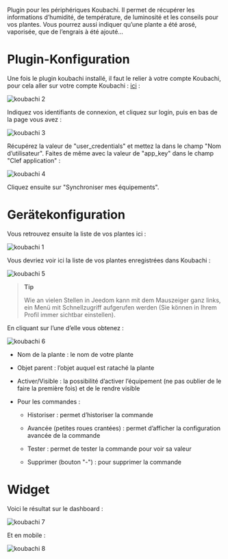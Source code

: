 Plugin pour les périphériques Koubachi. Il permet de récupérer les
informations d’humidité, de température, de luminosité et les conseils
pour vos plantes. Vous pourrez aussi indiquer qu’une plante a été arosé,
vaporisée, que de l’engrais à été ajouté…​

Plugin-Konfiguration
=======================

Une fois le plugin koubachi installé, il faut le relier à votre compte
Koubachi, pour cela aller sur votre compte Koubachi :
[ici](https://labs.koubachi.com/login?locale=en) :

![koubachi 2](../images/koubachi-2.JPG)

Indiquez vos identifiants de connexion, et cliquez sur login, puis en
bas de la page vous avez :

![koubachi 3](../images/koubachi-3.JPG)

Récupérez la valeur de "user\_credentials" et mettez la dans le champ
"Nom d’utilisateur". Faites de même avec la valeur de "app\_key" dans le
champ "Clef application" :

![koubachi 4](../images/koubachi-4.JPG)

Cliquez ensuite sur "Synchroniser mes équipements".

Gerätekonfiguration
=============================

Vous retrouvez ensuite la liste de vos plantes ici :

![koubachi 1](../images/koubachi-1.JPG)

Vous devriez voir ici la liste de vos plantes enregistrées dans Koubachi
:

![koubachi 5](../images/koubachi-5.JPG)

> **Tip**
>
> Wie an vielen Stellen in Jeedom kann mit dem Mauszeiger ganz links, ein
> Menü mit Schnellzugriff aufgerufen werden (Sie können in Ihrem Profil
> immer sichtbar einstellen).  

En cliquant sur l’une d’elle vous obtenez :

![koubachi 6](../images/koubachi-6.JPG)

-   Nom de la plante : le nom de votre plante

-   Objet parent : l’objet auquel est rataché la plante

-   Activer/Visible : la possibilité d’activer l’équipement (ne pas
    oublier de le faire la première fois) et de le rendre visible

-   Pour les commandes :

    -   Historiser : permet d’historiser la commande

    -   Avancée (petites roues crantées) : permet d’afficher la
        configuration avancée de la commande

    -   Tester : permet de tester la commande pour voir sa valeur

    -   Supprimer (bouton "-") : pour supprimer la commande

Widget 
======

Voici le résultat sur le dashboard :

![koubachi 7](../images/koubachi-7.JPG)

Et en mobile :

![koubachi 8](../images/koubachi-8.JPG)

